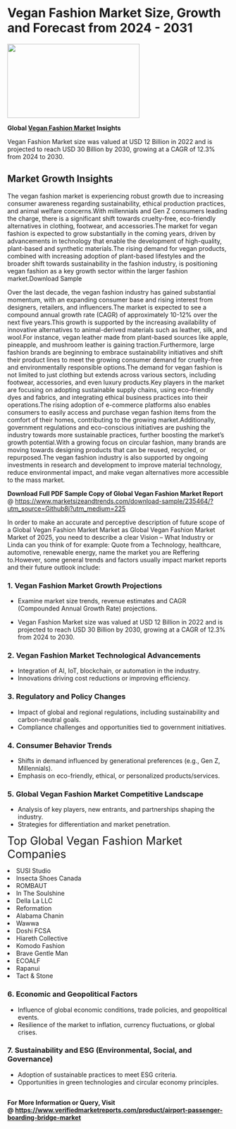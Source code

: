 <H1>Vegan Fashion Market Size, Growth and Forecast from 2024 - 2031</H1><img class="aligncenter size-medium wp-image-584254" src="https://thirdeyenews.in/wp-content/uploads/2024/09/Global-Market-Research-300x168.jpeg" alt="" width="300" height="168" /><p><strong>Global&nbsp;<a href="https://www.marketsizeandtrends.com/download-sample/235464/?utm_source=Github8j?utm_medium=225">Vegan Fashion Market</a> Insights</strong></p><p>Vegan Fashion Market size was valued at USD 12 Billion in 2022 and is projected to reach USD 30 Billion by 2030, growing at a CAGR of 12.3% from 2024 to 2030.</p><p><h2>Market Growth Insights</h2> <p>The vegan fashion market is experiencing robust growth due to increasing consumer awareness regarding sustainability, ethical production practices, and animal welfare concerns.With millennials and Gen Z consumers leading the charge, there is a significant shift towards cruelty-free, eco-friendly alternatives in clothing, footwear, and accessories.The market for vegan fashion is expected to grow substantially in the coming years, driven by advancements in technology that enable the development of high-quality, plant-based and synthetic materials.The rising demand for vegan products, combined with increasing adoption of plant-based lifestyles and the broader shift towards sustainability in the fashion industry, is positioning vegan fashion as a key growth sector within the larger fashion market.Download Sample</p> <p>Over the last decade, the vegan fashion industry has gained substantial momentum, with an expanding consumer base and rising interest from designers, retailers, and influencers.The market is expected to see a compound annual growth rate (CAGR) of approximately 10-12% over the next five years.This growth is supported by the increasing availability of innovative alternatives to animal-derived materials such as leather, silk, and wool.For instance, vegan leather made from plant-based sources like apple, pineapple, and mushroom leather is gaining traction.Furthermore, large fashion brands are beginning to embrace sustainability initiatives and shift their product lines to meet the growing consumer demand for cruelty-free and environmentally responsible options.The demand for vegan fashion is not limited to just clothing but extends across various sectors, including footwear, accessories, and even luxury products.Key players in the market are focusing on adopting sustainable supply chains, using eco-friendly dyes and fabrics, and integrating ethical business practices into their operations.The rising adoption of e-commerce platforms also enables consumers to easily access and purchase vegan fashion items from the comfort of their homes, contributing to the growing market.Additionally, government regulations and eco-conscious initiatives are pushing the industry towards more sustainable practices, further boosting the market’s growth potential.With a growing focus on circular fashion, many brands are moving towards designing products that can be reused, recycled, or repurposed.The vegan fashion industry is also supported by ongoing investments in research and development to improve material technology, reduce environmental impact, and make vegan alternatives more accessible to the mass market.</p><p><span class=""><strong>Download Full PDF Sample Copy of Global Vegan Fashion Market Report</strong> @ <a href="https://www.marketsizeandtrends.com/download-sample/235464/?utm_source=Github8j?utm_medium=225" target="_blank">https://www.marketsizeandtrends.com/download-sample/235464/?utm_source=Github8j?utm_medium=225</a></span></p><p>In order to make an accurate and perceptive description of future scope of a Global&nbsp;Vegan Fashion Market Market as Global&nbsp;Vegan Fashion Market Market of 2025, you need to describe a clear Vision &ndash; What Industry or Linda can you think of for example: Quote from a Technology, healthcare, automotive, renewable energy, name the market you are Reffering to.However, some general trends and factors usually impact market reports and their future outlook include:</p><h3>1.&nbsp;<strong>Vegan Fashion Market Growth Projections</strong></h3><ul><li>Examine market size trends, revenue estimates and CAGR (Compounded Annual Growth Rate) projections.</li><li><p>Vegan Fashion Market size was valued at USD 12 Billion in 2022 and is projected to reach USD 30 Billion by 2030, growing at a CAGR of 12.3% from 2024 to 2030.</p></li></ul><h3>2.&nbsp;<strong>Vegan Fashion Market Technological Advancements</strong></h3><ul><li>Integration of AI, IoT, blockchain, or automation in the industry.</li><li>Innovations driving cost reductions or improving efficiency.</li></ul><h3>3.&nbsp;<strong>Regulatory and Policy Changes</strong></h3><ul><li>Impact of global and regional regulations, including sustainability and carbon-neutral goals.</li><li>Compliance challenges and opportunities tied to government initiatives.</li></ul><h3>4.&nbsp;<strong>Consumer Behavior Trends</strong></h3><ul><li>Shifts in demand influenced by generational preferences (e.g., Gen Z, Millennials).</li><li>Emphasis on eco-friendly, ethical, or personalized products/services.</li></ul><h3>5.&nbsp;<strong>Global Vegan Fashion Market Competitive Landscape</strong></h3><ul><li>Analysis of key players, new entrants, and partnerships shaping the industry.</li><li>Strategies for differentiation and market penetration.</li></ul><p data-pm-slice="1 1 []"><span style="color: inherit; font-family: inherit; font-size: 25px;">Top Global Vegan Fashion Market Companies</span></p><div class="" data-test-id=""><p><li>SUSI Studio</li><li> Insecta Shoes Canada</li><li> ROMBAUT</li><li> In The Soulshine</li><li> Della La LLC</li><li> Reformation</li><li> Alabama Chanin</li><li> Wawwa</li><li> Doshi FCSA</li><li> Hiareth Collective</li><li> Komodo Fashion</li><li> Brave Gentle Man</li><li> ECOALF</li><li> Rapanui</li><li> Tact & Stone</li></p></div><h3>6.&nbsp;<strong>Economic and Geopolitical Factors</strong></h3><ul><li>Influence of global economic conditions, trade policies, and geopolitical events.</li><li>Resilience of the market to inflation, currency fluctuations, or global crises.</li></ul><h3>7.&nbsp;<strong>Sustainability and ESG (Environmental, Social, and Governance)</strong></h3><ul><li>Adoption of sustainable practices to meet ESG criteria.</li><li>Opportunities in green technologies and circular economy principles.</li></ul><h2><strong style="font-size: 14px;">For More Information or Query, Visit @&nbsp;</strong><a style="background-color: #ffffff; font-size: 14px;" href="https://www.marketsizeandtrends.com/report/vegan-fashion-market/" target="_blank">https://www.verifiedmarketreports.com/product/airport-passenger-boarding-bridge-market</a></h2>